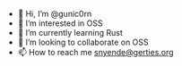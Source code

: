 - 👋 Hi, I’m @gunic0rn
- 👀 I’m interested in OSS
- 🌱 I’m currently learning Rust
- 💞️ I’m looking to collaborate on OSS
- 📫 How to reach me snyende@gerties.org

<!---
gunic0rn/gunic0rn is a ✨ special ✨ repository because its `README.md` (this file) appears on your GitHub profile.
You can click the Preview link to take a look at your changes.
--->
